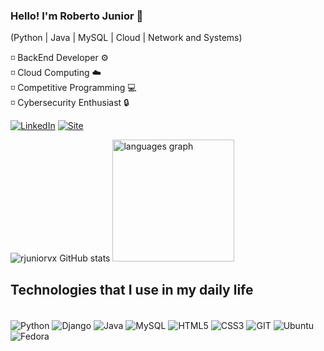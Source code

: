 
### Hello! I'm Roberto Junior 🚀

(Python | Java | MySQL | Cloud | Network and Systems)

◽ BackEnd Developer ⚙️<br>
◽ Cloud Computing ☁️<br>
◽ Competitive Programming 💻<br>
◽ Cybersecurity Enthusiast 🔒


[![LinkedIn](https://img.shields.io/badge/LinkedIn-0077B5?style=for-the-badge&logo=linkedin&logoColor=white)](https://www.linkedin.com/in/rjuniorvx/)
[![Site](https://img.shields.io/badge/CodificandoBytes.com-000000?style=for-the-badge&logo=About.me&logoColor=white)](https://codificandobytes.com.br/)


![rjuniorvx GitHub stats](https://github-readme-stats.vercel.app/api?username=rjuniorvx&show_icons=true&theme=transparent)
<img src="https://github-readme-stats.vercel.app/api/top-langs?username=rjuniorvx&locale=en&hide_title=false&layout=compact&card_width=394&langs_count=5&theme=transparent&hide_border=false" height="195" alt="languages graph"  />


## Technologies that I use in my daily life

<div style="display: inline_block"><br/>
    <img align="center" alt="Python" src="https://img.shields.io/badge/Python-3776AB?style=for-the-badge&logo=python&logoColor=white"/>
    <img align="center" alt="Django" src="https://img.shields.io/badge/django-%23092E20.svg?style=for-the-badge&logo=django&logoColor=white"/>
    <img align="center" alt="Java" src="https://img.shields.io/badge/Java-ED8B00?style=for-the-badge&logo=openjdk&logoColor=white"/>
    <img align="center" alt="MySQL" src="https://img.shields.io/badge/MySQL-00000F?style=for-the-badge&logo=mysql&logoColor=white"/>
    <img align="center" alt="HTML5" src="https://img.shields.io/badge/HTML5-E34F26?style=for-the-badge&logo=html5&logoColor=white"/>
    <img align="center" alt="CSS3" src="https://img.shields.io/badge/CSS3-1572B6?style=for-the-badge&logo=css3&logoColor=white"/>
    <img align="center" alt="GIT" src="https://img.shields.io/badge/GIT-E44C30?style=for-the-badge&logo=git&logoColor=white"/>
    <img align="center" alt="Ubuntu" src="https://img.shields.io/badge/Ubuntu-35495E?style=for-the-badge&logo=ubuntu&logoColor=2CA5E0"/>
    <img align="center" alt="Fedora" src="https://img.shields.io/badge/Fedora-294172?style=for-the-badge&logo=fedora&logoColor=white"/>
    
</div><br/>


